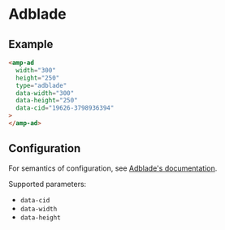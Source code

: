 <!---
Copyright 2015 The AMP HTML Authors. All Rights Reserved.

Licensed under the Apache License, Version 2.0 (the "License");
you may not use this file except in compliance with the License.
You may obtain a copy of the License at

      http://www.apache.org/licenses/LICENSE-2.0

Unless required by applicable law or agreed to in writing, software
distributed under the License is distributed on an "AS-IS" BASIS,
WITHOUT WARRANTIES OR CONDITIONS OF ANY KIND, either express or implied.
See the License for the specific language governing permissions and
limitations under the License.
-->

# Adblade

## Example

```html
<amp-ad
  width="300"
  height="250"
  type="adblade"
  data-width="300"
  data-height="250"
  data-cid="19626-3798936394"
>
</amp-ad>
```

## Configuration

For semantics of configuration, see [Adblade's documentation](https://www.adblade.com/doc/publisher-solutions).

Supported parameters:

- `data-cid`
- `data-width`
- `data-height`
